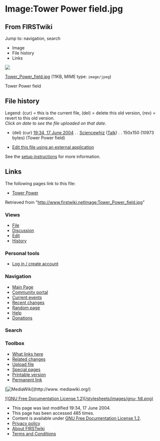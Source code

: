 # Image:Tower Power field.jpg

## From FIRSTwiki

Jump to: navigation, search

- Image
- File history
- Links

![](/media/a/af/Tower_Power_field.jpg)

[Tower_Power_field.jpg](/media/a/af/Tower_Power_field.jpg "Tower Power
field.jpg") (11KB, MIME type: `image/jpeg`)

Tower Power field

## File history

Legend: (cur) = this is the current file, (del) = delete this old version, (rev) = revert to this old version.<br>
_Click on date to see the file uploaded on that date_.

- (del) (cur) [19:34, 17 June 2004](/media/a/af/Tower_Power_field.jpg "/media/a/af/Tower Power field.jpg") . . [Sciencewhiz](User:Sciencewhiz "User:Sciencewhiz") ([Talk](/index.php?title=User_talk:Sciencewhiz&action=edit "User talk:Sciencewhiz")) . . 150x150 (10973 bytes) (Tower Power field)

- [Edit this file using an external application](/index.php?title=Image:Tower_Power_field.jpg&action=edit&externaledit=true&mode=file "Image:Tower Power field.jpg")

See the [setup instructions](http://meta.wikimedia.org/wiki/Help:External_editors "http://meta.wikimedia.org/wiki/Help:External_editors") for more information.

## Links

The following pages link to this file:

- [Tower Power](Tower_Power "Tower Power")

Retrieved from "<http://www.firstwiki.netImage:Tower_Power_field.jpg>"

### Views

- [File](Image:Tower_Power_field.jpg)
- [Discussion](/index.php?title=Image_talk:Tower_Power_field.jpg&action=edit)
- [Edit](/index.php?title=Image:Tower_Power_field.jpg&action=edit)
- [History](/index.php?title=Image:Tower_Power_field.jpg&action=history)

### Personal tools

- [Log in / create account](/index.php?title=Special:Userlogin&returnto=Image:Tower_Power_field.jpg)

[](Main_Page "Main Page")

### Navigation

- [Main Page](Main_Page)
- [Community portal](FIRSTwiki:Community_portal)
- [Current events](Current_events)
- [Recent changes](Special:Recentchanges)
- [Random page](Special:Random)
- [Help](FIRSTwiki:Help)
- [Donations](FIRSTwiki:Site_support)

### Search

### Toolbox

- [What links here](Special:Whatlinkshere/Image:Tower_Power_field.jpg)
- [Related changes](Special:Recentchangeslinked/Image:Tower_Power_field.jpg)
- [Upload file](Special:Upload)
- [Special pages](Special:Specialpages)
- [Printable version](/index.php?title=Image:Tower_Power_field.jpg&printable=yes)
- [Permanent link](/index.php?title=Image:Tower_Power_field.jpg&oldid=39560)

[![MediaWiki](/skins/common/images/poweredby_mediawiki_88x31.png)](http://www.
mediawiki.org/)

[![GNU Free Documentation License 1.2](/stylesheets/images/gnu-
fdl.png)](http://www.gnu.org/copyleft/fdl.html)

- This page was last modified 19:34, 17 June 2004.
- This page has been accessed 485 times.
- Content is available under [GNU Free Documentation License 1.2](http://www.gnu.org/copyleft/fdl.html "http://www.gnu.org/copyleft/fdl.html").
- [Privacy policy](FIRSTwiki:Privacy_policy "FIRSTwiki:Privacy policy")
- [About FIRSTwiki](FIRSTwiki:About "FIRSTwiki:About")
- [Terms and Conditions](FIRSTwiki:Terms_and_conditions "FIRSTwiki:Terms and conditions")
